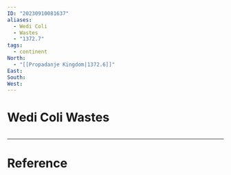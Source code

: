 ```yaml
---
ID: "20230910081637"
aliases:
  - Wedi Coli
  - Wastes
  - "1372.7"
tags:
  - continent
North:
  - "[[Propadanje Kingdom|1372.6]]"
East: 
South: 
West:
---
```

# Wedi Coli Wastes

```toc
```

---

# Reference
